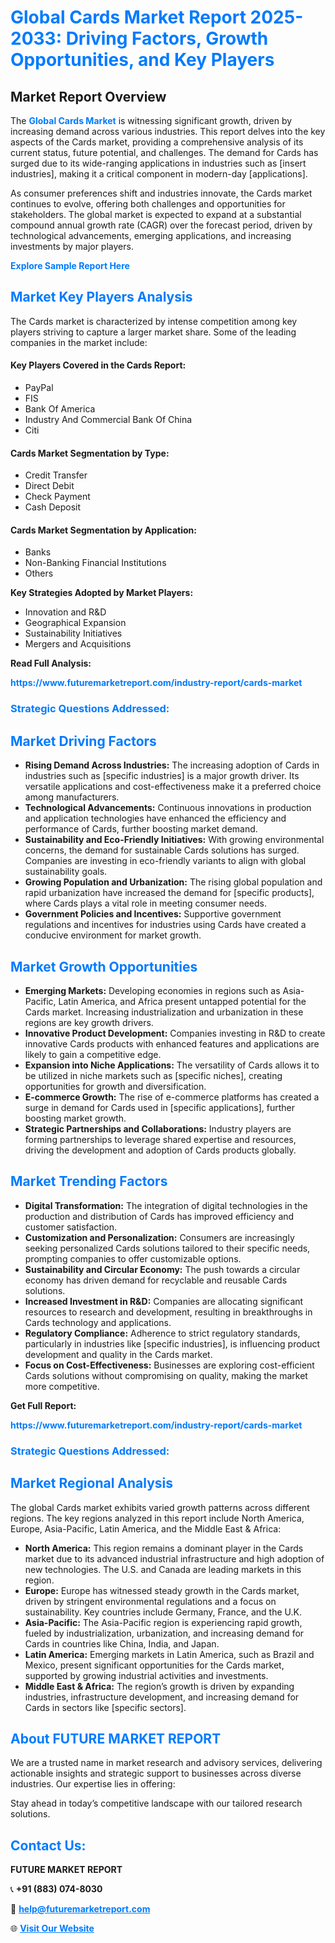 <h1 style="color: #007BFF;">Global Cards Market Report 2025-2033: Driving Factors, Growth Opportunities, and Key Players</h1>

<section id="overview">
<h2>Market Report Overview</h2>
<p>The <a href="https://www.futuremarketreport.com/industry-report/cards-market" style="color: #007BFF; text-decoration: none;"><strong>Global Cards Market</strong></a> is witnessing significant growth, driven by increasing demand across various industries. This report delves into the key aspects of the Cards market, providing a comprehensive analysis of its current status, future potential, and challenges. The demand for Cards has surged due to its wide-ranging applications in industries such as [insert industries], making it a critical component in modern-day [applications].</p>
<p>As consumer preferences shift and industries innovate, the Cards market continues to evolve, offering both challenges and opportunities for stakeholders. The global market is expected to expand at a substantial compound annual growth rate (CAGR) over the forecast period, driven by technological advancements, emerging applications, and increasing investments by major players.</p>
</section>

<section id="overview">
<p><a href="https://www.futuremarketreport.com/request-sample/reportId=34614" style="color: #007BFF; text-decoration: none;"><strong>Explore Sample Report Here</strong></a></p>
</section>

<section id="key-players">
<h2 style="color: #007BFF;">Market Key Players Analysis</h2>
<p>The Cards market is characterized by intense competition among key players striving to capture a larger market share. Some of the leading companies in the market include:</p>
<h4>Key Players Covered in the Cards Report:</h4>
<ul><li>PayPal</li><li>FIS</li><li>Bank Of America</li><li>Industry And Commercial Bank Of China</li><li>Citi</li></ul>
<h4>Cards Market Segmentation by Type:</h4>
<ul><li>Credit Transfer</li><li>Direct Debit</li><li>Check Payment</li><li>Cash Deposit</li></ul>

<h4>Cards Market Segmentation by Application:</h4>
<ul><li>Banks</li><li>Non-Banking Financial Institutions</li><li>Others</li></ul>
<p><strong>Key Strategies Adopted by Market Players:</strong></p>
<ul>
<li>Innovation and R&D</li>
<li>Geographical Expansion</li>
<li>Sustainability Initiatives</li>
<li>Mergers and Acquisitions</li>
</ul>
</section>

<section>
<p><strong>Read Full Analysis: </strong></p><a href="https://www.futuremarketreport.com/industry-report/cards-market" style="color: #007BFF; text-decoration: none;"><strong>https://www.futuremarketreport.com/industry-report/cards-market</strong></a>
<h3 style="color: #007BFF;">Strategic Questions Addressed:</h3>
</section>

<section id="driving-factors">
<h2 style="color: #007BFF;">Market Driving Factors</h2>
<ul>
<li><strong>Rising Demand Across Industries:</strong> The increasing adoption of Cards in industries such as [specific industries] is a major growth driver. Its versatile applications and cost-effectiveness make it a preferred choice among manufacturers.</li>
<li><strong>Technological Advancements:</strong> Continuous innovations in production and application technologies have enhanced the efficiency and performance of Cards, further boosting market demand.</li>
<li><strong>Sustainability and Eco-Friendly Initiatives:</strong> With growing environmental concerns, the demand for sustainable Cards solutions has surged. Companies are investing in eco-friendly variants to align with global sustainability goals.</li>
<li><strong>Growing Population and Urbanization:</strong> The rising global population and rapid urbanization have increased the demand for [specific products], where Cards plays a vital role in meeting consumer needs.</li>
<li><strong>Government Policies and Incentives:</strong> Supportive government regulations and incentives for industries using Cards have created a conducive environment for market growth.</li>
</ul>
</section>

<section id="growth-opportunities">
<h2 style="color: #007BFF;">Market Growth Opportunities</h2>
<ul>
<li><strong>Emerging Markets:</strong> Developing economies in regions such as Asia-Pacific, Latin America, and Africa present untapped potential for the Cards market. Increasing industrialization and urbanization in these regions are key growth drivers.</li>
<li><strong>Innovative Product Development:</strong> Companies investing in R&D to create innovative Cards products with enhanced features and applications are likely to gain a competitive edge.</li>
<li><strong>Expansion into Niche Applications:</strong> The versatility of Cards allows it to be utilized in niche markets such as [specific niches], creating opportunities for growth and diversification.</li>
<li><strong>E-commerce Growth:</strong> The rise of e-commerce platforms has created a surge in demand for Cards used in [specific applications], further boosting market growth.</li>
<li><strong>Strategic Partnerships and Collaborations:</strong> Industry players are forming partnerships to leverage shared expertise and resources, driving the development and adoption of Cards products globally.</li>
</ul>
</section>

<section id="trending-factors">
<h2 style="color: #007BFF;">Market Trending Factors</h2>
<ul>
<li><strong>Digital Transformation:</strong> The integration of digital technologies in the production and distribution of Cards has improved efficiency and customer satisfaction.</li>
<li><strong>Customization and Personalization:</strong> Consumers are increasingly seeking personalized Cards solutions tailored to their specific needs, prompting companies to offer customizable options.</li>
<li><strong>Sustainability and Circular Economy:</strong> The push towards a circular economy has driven demand for recyclable and reusable Cards solutions.</li>
<li><strong>Increased Investment in R&D:</strong> Companies are allocating significant resources to research and development, resulting in breakthroughs in Cards technology and applications.</li>
<li><strong>Regulatory Compliance:</strong> Adherence to strict regulatory standards, particularly in industries like [specific industries], is influencing product development and quality in the Cards market.</li>
<li><strong>Focus on Cost-Effectiveness:</strong> Businesses are exploring cost-efficient Cards solutions without compromising on quality, making the market more competitive.</li>
</ul>
</section>

<section>
<p><strong>Get Full Report: </strong></p><a href="https://www.futuremarketreport.com/industry-report/cards-market" style="color: #007BFF; text-decoration: none;"><strong>https://www.futuremarketreport.com/industry-report/cards-market</strong></a>
<h3 style="color: #007BFF;">Strategic Questions Addressed:</h3>
</section>


<section id="regional-analysis">
<h2 style="color: #007BFF;">Market Regional Analysis</h2>
<p>The global Cards market exhibits varied growth patterns across different regions. The key regions analyzed in this report include North America, Europe, Asia-Pacific, Latin America, and the Middle East & Africa:</p>
<ul>
<li><strong>North America:</strong> This region remains a dominant player in the Cards market due to its advanced industrial infrastructure and high adoption of new technologies. The U.S. and Canada are leading markets in this region.</li>
<li><strong>Europe:</strong> Europe has witnessed steady growth in the Cards market, driven by stringent environmental regulations and a focus on sustainability. Key countries include Germany, France, and the U.K.</li>
<li><strong>Asia-Pacific:</strong> The Asia-Pacific region is experiencing rapid growth, fueled by industrialization, urbanization, and increasing demand for Cards in countries like China, India, and Japan.</li>
<li><strong>Latin America:</strong> Emerging markets in Latin America, such as Brazil and Mexico, present significant opportunities for the Cards market, supported by growing industrial activities and investments.</li>
<li><strong>Middle East & Africa:</strong> The region’s growth is driven by expanding industries, infrastructure development, and increasing demand for Cards in sectors like [specific sectors].</li>
</ul>
</section>

<footer>
<h2 style="color: #007BFF;">About FUTURE MARKET REPORT</h2>
<p>We are a trusted name in market research and advisory services, delivering actionable insights and strategic support to businesses across diverse industries. Our expertise lies in offering:</p>

<p>Stay ahead in today’s competitive landscape with our tailored research solutions.</p>

<h2 style="color: #007BFF;">Contact Us:</h2>
<p><strong>FUTURE MARKET REPORT</strong></p>
<p>📞 <strong>+91 (883) 074-8030</strong></p>
<p>📧 <strong><a href="mailto:help@futuremarketreport.com" style="color: #007BFF;">help@futuremarketreport.com</a></strong></p>
<p>🌐 <strong><a href="https://www.futuremarketreport.com/" style="color: #007BFF;">Visit Our Website</a></strong></p>
</footer>